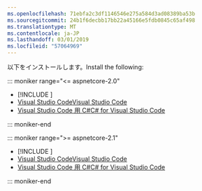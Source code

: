 ```yaml
---
ms.openlocfilehash: 71ebfa2c3df1146546e275a584d3ad08389ba53b
ms.sourcegitcommit: 24b1f6decbb17bb22a45166e5fdb0845c65af498
ms.translationtype: MT
ms.contentlocale: ja-JP
ms.lasthandoff: 03/01/2019
ms.locfileid: "57064969"
---
```

<span data-ttu-id="327f2-101">以下をインストールします。</span><span class="sxs-lookup"><span data-stu-id="327f2-101">Install the following:</span></span>

::: moniker range="<= aspnetcore-2.0"

* [!INCLUDE [](~/includes/net-core-sdk-download-link.md)]
* [<span data-ttu-id="327f2-102">Visual Studio Code</span><span class="sxs-lookup"><span data-stu-id="327f2-102">Visual Studio Code</span></span>](https://code.visualstudio.com/download)
* [<span data-ttu-id="327f2-103">Visual Studio Code 用 C#</span><span class="sxs-lookup"><span data-stu-id="327f2-103">C# for Visual Studio Code</span></span>](https://marketplace.visualstudio.com/items?itemName=ms-vscode.csharp)

::: moniker-end

::: moniker range=">= aspnetcore-2.1"

* [!INCLUDE [](~/includes/2.1-SDK.md)]
* [<span data-ttu-id="327f2-104">Visual Studio Code</span><span class="sxs-lookup"><span data-stu-id="327f2-104">Visual Studio Code</span></span>](https://code.visualstudio.com/download)
* [<span data-ttu-id="327f2-105">Visual Studio Code 用 C#</span><span class="sxs-lookup"><span data-stu-id="327f2-105">C# for Visual Studio Code</span></span>](https://marketplace.visualstudio.com/items?itemName=ms-vscode.csharp)

::: moniker-end

